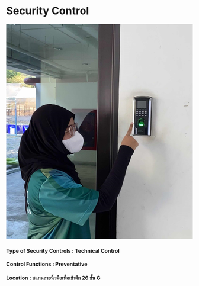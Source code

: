 # Security Control
![B.png](./img/sc_control.jpg) 

#### Type of Security Controls : Technical Control 
#### Control Functions : Preventative
#### Location : สแกนลายนิ้วมือเพื่อเข้าตึก 26 ชั้น G
